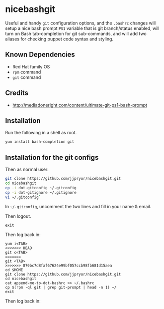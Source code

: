 # nicebashgit
Useful and handy `git` configuration options, and the `.bashrc` changes will
setup a nice bash prompt `PS1` variable that is git branch/status enabled,
will turn on Bash tab-completion for git sub-commands, and will add two aliases
for checking puppet code syntax and styling.

## Known Dependencies
+ Red Hat family OS
+ `rpm` command
+ `git` command

## Credits
+ http://mediadoneright.com/content/ultimate-git-ps1-bash-prompt

## Installation
Run the following in a shell as root.
```bash
yum install bash-completion git
```

## Installation for the git configs
Then as normal user:
```bash
git clone https://github.com/jjpryor/nicebashgit.git
cd nicebashgit
cp -i dot-gitconfig ~/.gitconfig
cp -i dot-gitignore ~/.gitignore
vi ~/.gitconfig`
```
In `~/.gitconfig`, uncomment the two lines and fill in your name & email.

Then logout.
```shell
exit
```

Then log back in:
```shell
yum i<TAB>
<<<<<<< HEAD
git c<TAB>
=======
git <TAB>
>>>>>>> 870bc7d8faf67624e99bf057ccb98fb681d15aea
cd $HOME
git clone https://github.com/jjpryor/nicebashgit.git
cd nicebashgit
cat append-me-to-dot-bashrc >> ~/.bashrc
cp $(rpm -ql git | grep git-prompt | head -n 1) ~/
exit
```

Then log back in:

